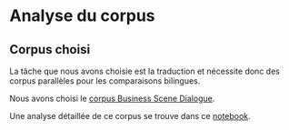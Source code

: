 # Analyse du corpus

## Corpus choisi

La tâche que nous avons choisie est la traduction et nécessite donc des corpus parallèles pour les comparaisons bilingues.

Nous avons choisi le [corpus Business Scene Dialogue](https://paperswithcode.com/dataset/business-scene-dialogue).

Une analyse détaillée de ce corpus se trouve dans ce [notebook](./corpus_analysis.ipynb).